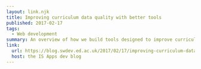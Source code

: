 ```yaml
---
layout: link.njk
title: Improving curriculum data quality with better tools
published: 2017-02-17
tags:
  - Web development
summary: An overview of how we build tools designed to improve curriculum data by providing staff with a clearer and more helpful user experience.
link:
  url: https://blog.swdev.ed.ac.uk/2017/02/17/improving-curriculum-data-quality-with-better-tools/
  host: the IS Apps dev blog
---
```

